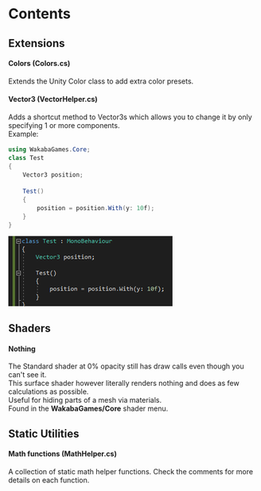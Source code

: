 # Contents

## Extensions

#### Colors (Colors.cs)
Extends the Unity Color class to add extra color presets.

#### Vector3 (VectorHelper.cs)  
Adds a shortcut method to Vector3s which allows you to change it by only specifying 1 or more components.  
Example: 
```csharp
using WakabaGames.Core;
class Test
{
    Vector3 position;

    Test()
    {
        position = position.With(y: 10f);
    }
}
``` 
![VectorHelper With screenshot](Images/VectorHelperWithShort.png)

## Shaders

#### Nothing
The Standard shader at 0% opacity still has draw calls even though you can't see it.  
This surface shader however literally renders nothing and does as few calculations as possible.  
Useful for hiding parts of a mesh via materials.  
Found in the **WakabaGames/Core** shader menu.

## Static Utilities

#### Math functions (MathHelper.cs)
A collection of static math helper functions. Check the comments for more details on each function.


